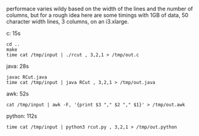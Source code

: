 performace varies wildy based on the width of the lines and the number of columns, but for a rough idea here are some timings with 1GB of data, 50 character width lines, 3 columns, on an i3.xlarge.

c: 15s

```
cd ..
make
time cat /tmp/input | ./rcut , 3,2,1 > /tmp/out.c
```

java: 28s

```
javac RCut.java
time cat /tmp/input | java RCut , 3,2,1 > /tmp/out.java
```

awk: 52s
```
cat /tmp/input | awk -F, '{print $3 "," $2 "," $1}' > /tmp/out.awk
```

python: 112s

```
time cat /tmp/input | python3 rcut.py , 3,2,1 > /tmp/out.python
```
